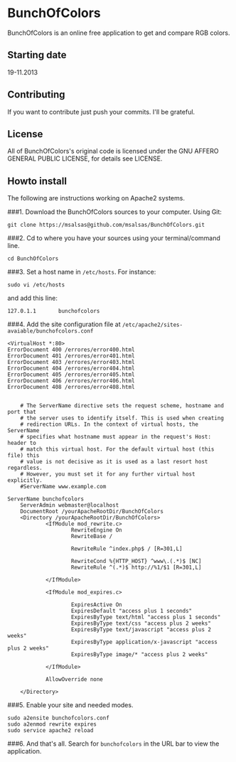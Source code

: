 BunchOfColors
=============

BunchOfColors is an online free application to get and compare RGB colors.


Starting date
----

19-11.2013


Contributing
----

If you want to contribute just push your commits. I'll be grateful.


License
----

All of BunchOfColors's original code is licensed under the GNU AFFERO GENERAL PUBLIC LICENSE, for details see LICENSE. 


Howto install
----

The following are instructions working on Apache2 systems.

###1. Download the BunchOfColors sources to your computer. Using Git:

    git clone https://msalsas@github.com/msalsas/BunchOfColors.git

###2. Cd to where you have your sources using your terminal/command line.

    cd BunchOfColors

###3. Set a host name in `/etc/hosts`. For instance:

    sudo vi /etc/hosts
    
and add this line:

    127.0.1.1       bunchofcolors
    
###4. Add the site configuration file at `/etc/apache2/sites-avaiable/bunchofcolors.conf` 
    
    <VirtualHost *:80>
    ErrorDocument 400 /errores/error400.html
    ErrorDocument 401 /errores/error401.html
    ErrorDocument 403 /errores/error403.html
    ErrorDocument 404 /errores/error404.html
    ErrorDocument 405 /errores/error405.html
    ErrorDocument 406 /errores/error406.html
    ErrorDocument 408 /errores/error408.html


        # The ServerName directive sets the request scheme, hostname and port that
        # the server uses to identify itself. This is used when creating
        # redirection URLs. In the context of virtual hosts, the ServerName
        # specifies what hostname must appear in the request's Host: header to
        # match this virtual host. For the default virtual host (this file) this
        # value is not decisive as it is used as a last resort host regardless.
        # However, you must set it for any further virtual host explicitly.
        #ServerName www.example.com

    ServerName bunchofcolors
        ServerAdmin webmaster@localhost
        DocumentRoot /yourApacheRootDir/BunchOfColors
        <Directory /yourApacheRootDir/BunchOfColors>
                <IfModule mod_rewrite.c>
                        RewriteEngine On
                        RewriteBase /

                        RewriteRule ^index.php$ / [R=301,L]

                        RewriteCond %{HTTP_HOST} ^www\.(.*)$ [NC]
                        RewriteRule ^(.*)$ http://%1/$1 [R=301,L]

                </IfModule>

                <IfModule mod_expires.c>

                        ExpiresActive On
                        ExpiresDefault "access plus 1 seconds"
                        ExpiresByType text/html "access plus 1 seconds"
                        ExpiresByType text/css "access plus 2 weeks"
                        ExpiresByType text/javascript "access plus 2 weeks"
                        ExpiresByType application/x-javascript "access plus 2 weeks"
                        ExpiresByType image/* "access plus 2 weeks"

                </IfModule>

                AllowOverride none

        </Directory>

</VirtualHost>
                                                                                                                                                     

    
###5. Enable your site and needed modes.

    sudo a2ensite bunchofcolors.conf
    sudo a2enmod rewrite expires
    sudo service apache2 reload
    
###6. And that's all. Search for `bunchofcolors` in the URL bar to view the application.



